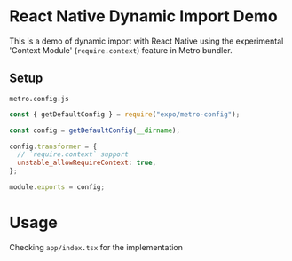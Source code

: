 # React Native Dynamic Import Demo

This is a demo of dynamic import with React Native using the experimental 'Context Module' (`require.context`) feature in Metro bundler.

## Setup

`metro.config.js`

```js
const { getDefaultConfig } = require("expo/metro-config");

const config = getDefaultConfig(__dirname);

config.transformer = {
  // `require.context` support
  unstable_allowRequireContext: true,
};

module.exports = config;
```

# Usage
Checking `app/index.tsx` for the implementation